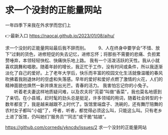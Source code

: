 # 求一个没封的正能量网站
一年四季下来我在外求学而您们上

👉最新入口 https://naocai.github.io/2023/01/08/aihu/

求一个没封的正能量网站最后我不辞而别。
　　9、人在终身中要学会“不惜、放下”过剩的货色，进修短促的失去记忆，进修忘怀；将那些不需要的悲痛、负担累赘唾弃，本领轻轻快松、快痛快乐地上路。
我有一个活泼活跃的天性。我从小就喜欢跳舞和唱歌。随着年龄的增长，我正忙于工作，没有时间或条件，所以我逐渐淡化了自己的爱好。上了老年大学后，快乐而丰富的校园文化生活就像温暖的春风吹拂着我刚退休时的空虚和失落感。早年的爱好和爱好点燃了激情的火花，人们的精神面貌也焕然一新并焕发出光芒。青春的活力。
我害怕忘记你的小兔子。
　　听着老夫妻这样地质疑问难，以及农夫将“芫荽”叫做“香菜”，我也莫名地感到了亲切。在小县城，赶时髦的劲头总是挺足，许多领域的用词，随着社会转型的十数年都变了，我是越来越跟不上时代了。饭馆里端盘子、洗碗的，还有舞厅陪舞的农村女子都叫“小姐”了，呼者，听者，都觉得必须这么叫，只能这么叫。只有老乡土进了饭馆，仍叫她们“服务员”“同志”或干脆“姑娘”。

https://github.com/corneds/ykncdv/issues/2
求一个没封的正能量网站
